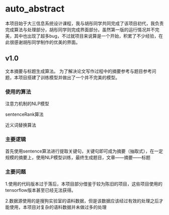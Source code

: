# auto_abstract
本项目始于大三信息系统设计课程，我与胡彤同学共同完成了该项目初代，我负责完成算法与处理部分，胡彤同学则完成界面部分。虽然第一版的运行情况并不完美，其中也出现了超多bug，不过就项目来说算是一个开始，积累了不少经验，在此很感谢胡彤同学制作的优美的界面。
## v1.0
文本摘要与标题生成算法。
为了解决论文写作过程中的摘要参考与题目参考问题，本项目搭建了训练模型并做出了一个并不完美的模型。

### 使用的算法
  注意力机制的NLP模型
  
  
  sentenceRank算法
  
  
  近义词替换算法

### 主要逻辑
  首先使用sentence算法进行提取关键句，关键句即可成为摘要（抽取式），在一定规模的摘要上，使用NLP模型训练，最终生成题目，文章——摘要——标题

### 主要问题
  1.使用的代码版本过于落后，本项目部分借鉴于较为陈旧的项目，这些项目使用的tensorflow版本甚至已经无法获得。
  
  2.数据源使用的是搜狗实验室的语料数据，但是该数据应该经过有效的处理之后才能使用，本项目对复杂的语料数据并未做过多的处理
  
